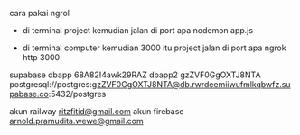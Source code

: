 cara pakai ngrol

- di terminal project kemudian jalan di port apa
  nodemon app.js

- di terminal computer kemudian 3000 itu project jalan di port apa
  ngrok http 3000

supabase
dbapp
68A82!4awk29RAZ
dbapp2
gzZVF0GgOXTJ8NTA
postgresql://postgres:gzZVF0GgOXTJ8NTA@db.rwrdeemiiwufmlkqbwfz.supabase.co:5432/postgres

akun railway ritzfitid@gmail.com
akun firebase arnold.pramudita.wewe@gmail.com
